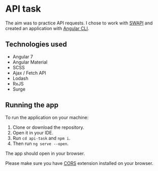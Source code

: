 # API task
The aim was to practice API requests. I chose to work with [SWAPI](https://swapi.co/) and created an application with [Angular CLI](https://github.com/angular/angular-cli/wiki).

## Technologies used
* Angular 7
* Angular Material
* SCSS
* Ajax / Fetch API
* Lodash
* RxJS
* Surge

## Running the app
To run the application on your machine:
1. Clone or download the repository.
2. Open it in your IDE.
3. Run `cd api-task` and `npm i`.
3. Then run `ng serve --open`.

The app should open in your browser.

Please make sure you have [CORS](https://chrome.google.com/webstore/detail/allow-control-allow-origi/nlfbmbojpeacfghkpbjhddihlkkiljbi) extension installed on your browser.